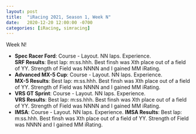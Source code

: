 ```yaml
---
layout: post
title:  "iRacing 2021, Season 1, Week N"
date:   2020-12-20 12:00:00 -0700
categories: [iRacing, simracing]
---
```

Week N!

* **Spec Racer Ford**: Course - Layout. NN laps. Experience.  
**SRF Results**: Best lap: m:ss.hhh. Best finsh was Xth place out of a field of YY. Strength of Field was NNNN and I gained MM iRating.  
* **Advanced MX-5 Cup**: Course - Layout. NN laps. Experience.  
**MX-5 Results**: Best lap: m:ss.hhh. Best finsh was Xth place out of a field of YY. Strength of Field was NNNN and I gained MM iRating.
* **VRS GT Sprint**: Course - Layout. NN laps. Experience.  
**VRS Results**: Best lap: m:ss.hhh. Best finsh was Xth place out of a field of YY. Strength of Field was NNNN and I gained MM iRating.
* **IMSA**: Course - Layout. NN laps. Experience.
**IMSA Results**: Best lap: m:ss.hhh. Best finsh was Xth place out of a field of YY. Strength of Field was NNNN and I gained MM iRating.